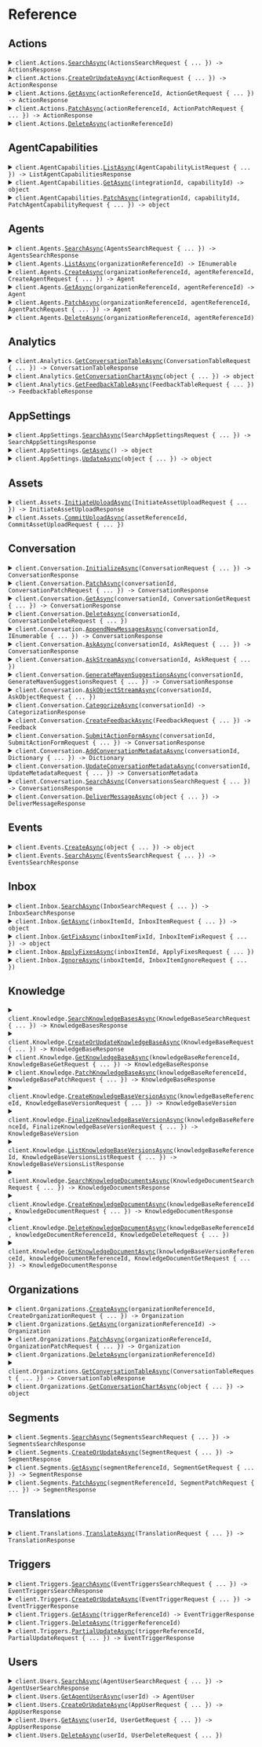 # Reference
## Actions
<details><summary><code>client.Actions.<a href="/src/MavenagiApi/Actions/ActionsClient.cs">SearchAsync</a>(ActionsSearchRequest { ... }) -> ActionsResponse</code></summary>
<dl>
<dd>

#### 🔌 Usage

<dl>
<dd>

<dl>
<dd>

```csharp
await client.Actions.SearchAsync(new ActionsSearchRequest());
```
</dd>
</dl>
</dd>
</dl>

#### ⚙️ Parameters

<dl>
<dd>

<dl>
<dd>

**request:** `ActionsSearchRequest` 
    
</dd>
</dl>
</dd>
</dl>


</dd>
</dl>
</details>

<details><summary><code>client.Actions.<a href="/src/MavenagiApi/Actions/ActionsClient.cs">CreateOrUpdateAsync</a>(ActionRequest { ... }) -> ActionResponse</code></summary>
<dl>
<dd>

#### 📝 Description

<dl>
<dd>

<dl>
<dd>

Update an action or create it if it doesn't exist
</dd>
</dl>
</dd>
</dl>

#### 🔌 Usage

<dl>
<dd>

<dl>
<dd>

```csharp
await client.Actions.CreateOrUpdateAsync(
    new ActionRequest
    {
        ActionId = new EntityIdBase { ReferenceId = "get-balance" },
        Name = "Get the user's balance",
        Description = "This action calls an API to get the user's current balance.",
        UserInteractionRequired = false,
        UserFormParameters = new List<ActionParameter>() { },
        Precondition = new PreconditionGroup
        {
            Operator = PreconditionGroupOperator.And,
            Preconditions = new List<object>()
            {
                new MetadataPrecondition { Key = "userKey" },
                new MetadataPrecondition { Key = "userKey2" },
            },
        },
        Language = "en",
    }
);
```
</dd>
</dl>
</dd>
</dl>

#### ⚙️ Parameters

<dl>
<dd>

<dl>
<dd>

**request:** `ActionRequest` 
    
</dd>
</dl>
</dd>
</dl>


</dd>
</dl>
</details>

<details><summary><code>client.Actions.<a href="/src/MavenagiApi/Actions/ActionsClient.cs">GetAsync</a>(actionReferenceId, ActionGetRequest { ... }) -> ActionResponse</code></summary>
<dl>
<dd>

#### 📝 Description

<dl>
<dd>

<dl>
<dd>

Get an action by its supplied ID
</dd>
</dl>
</dd>
</dl>

#### 🔌 Usage

<dl>
<dd>

<dl>
<dd>

```csharp
await client.Actions.GetAsync("get-balance", new ActionGetRequest());
```
</dd>
</dl>
</dd>
</dl>

#### ⚙️ Parameters

<dl>
<dd>

<dl>
<dd>

**actionReferenceId:** `string` — The reference ID of the action to get. All other entity ID fields are inferred from the request.
    
</dd>
</dl>

<dl>
<dd>

**request:** `ActionGetRequest` 
    
</dd>
</dl>
</dd>
</dl>


</dd>
</dl>
</details>

<details><summary><code>client.Actions.<a href="/src/MavenagiApi/Actions/ActionsClient.cs">PatchAsync</a>(actionReferenceId, ActionPatchRequest { ... }) -> ActionResponse</code></summary>
<dl>
<dd>

#### 📝 Description

<dl>
<dd>

<dl>
<dd>

Update mutable action fields

The `appId` field can be provided to update an action owned by a different app. 
All other fields will overwrite the existing value on the action only if provided.
</dd>
</dl>
</dd>
</dl>

#### 🔌 Usage

<dl>
<dd>

<dl>
<dd>

```csharp
await client.Actions.PatchAsync("actionReferenceId", new ActionPatchRequest());
```
</dd>
</dl>
</dd>
</dl>

#### ⚙️ Parameters

<dl>
<dd>

<dl>
<dd>

**actionReferenceId:** `string` — The reference ID of the action to patch.
    
</dd>
</dl>

<dl>
<dd>

**request:** `ActionPatchRequest` 
    
</dd>
</dl>
</dd>
</dl>


</dd>
</dl>
</details>

<details><summary><code>client.Actions.<a href="/src/MavenagiApi/Actions/ActionsClient.cs">DeleteAsync</a>(actionReferenceId)</code></summary>
<dl>
<dd>

#### 📝 Description

<dl>
<dd>

<dl>
<dd>

Delete an action
</dd>
</dl>
</dd>
</dl>

#### 🔌 Usage

<dl>
<dd>

<dl>
<dd>

```csharp
await client.Actions.DeleteAsync("get-balance");
```
</dd>
</dl>
</dd>
</dl>

#### ⚙️ Parameters

<dl>
<dd>

<dl>
<dd>

**actionReferenceId:** `string` — The reference ID of the action to unregister. All other entity ID fields are inferred from the request.
    
</dd>
</dl>
</dd>
</dl>


</dd>
</dl>
</details>

## AgentCapabilities
<details><summary><code>client.AgentCapabilities.<a href="/src/MavenagiApi/AgentCapabilities/AgentCapabilitiesClient.cs">ListAsync</a>(AgentCapabilityListRequest { ... }) -> ListAgentCapabilitiesResponse</code></summary>
<dl>
<dd>

#### 📝 Description

<dl>
<dd>

<dl>
<dd>

List all capabilities for an agent.
</dd>
</dl>
</dd>
</dl>

#### 🔌 Usage

<dl>
<dd>

<dl>
<dd>

```csharp
await client.AgentCapabilities.ListAsync(new AgentCapabilityListRequest());
```
</dd>
</dl>
</dd>
</dl>

#### ⚙️ Parameters

<dl>
<dd>

<dl>
<dd>

**request:** `AgentCapabilityListRequest` 
    
</dd>
</dl>
</dd>
</dl>


</dd>
</dl>
</details>

<details><summary><code>client.AgentCapabilities.<a href="/src/MavenagiApi/AgentCapabilities/AgentCapabilitiesClient.cs">GetAsync</a>(integrationId, capabilityId) -> object</code></summary>
<dl>
<dd>

#### 🔌 Usage

<dl>
<dd>

<dl>
<dd>

```csharp
await client.AgentCapabilities.GetAsync("integrationId", "capabilityId");
```
</dd>
</dl>
</dd>
</dl>

#### ⚙️ Parameters

<dl>
<dd>

<dl>
<dd>

**integrationId:** `string` 
    
</dd>
</dl>

<dl>
<dd>

**capabilityId:** `string` 
    
</dd>
</dl>
</dd>
</dl>


</dd>
</dl>
</details>

<details><summary><code>client.AgentCapabilities.<a href="/src/MavenagiApi/AgentCapabilities/AgentCapabilitiesClient.cs">PatchAsync</a>(integrationId, capabilityId, PatchAgentCapabilityRequest { ... }) -> object</code></summary>
<dl>
<dd>

#### 🔌 Usage

<dl>
<dd>

<dl>
<dd>

```csharp
await client.AgentCapabilities.PatchAsync(
    "integrationId",
    "capabilityId",
    new PatchAgentCapabilityRequest()
);
```
</dd>
</dl>
</dd>
</dl>

#### ⚙️ Parameters

<dl>
<dd>

<dl>
<dd>

**integrationId:** `string` 
    
</dd>
</dl>

<dl>
<dd>

**capabilityId:** `string` 
    
</dd>
</dl>

<dl>
<dd>

**request:** `PatchAgentCapabilityRequest` 
    
</dd>
</dl>
</dd>
</dl>


</dd>
</dl>
</details>

## Agents
<details><summary><code>client.Agents.<a href="/src/MavenagiApi/Agents/AgentsClient.cs">SearchAsync</a>(AgentsSearchRequest { ... }) -> AgentsSearchResponse</code></summary>
<dl>
<dd>

#### 📝 Description

<dl>
<dd>

<dl>
<dd>

Search for agents across all organizations.

<Tip>
This endpoint requires additional permissions. Contact support to request access.
</Tip>
</dd>
</dl>
</dd>
</dl>

#### 🔌 Usage

<dl>
<dd>

<dl>
<dd>

```csharp
await client.Agents.SearchAsync(new AgentsSearchRequest());
```
</dd>
</dl>
</dd>
</dl>

#### ⚙️ Parameters

<dl>
<dd>

<dl>
<dd>

**request:** `AgentsSearchRequest` 
    
</dd>
</dl>
</dd>
</dl>


</dd>
</dl>
</details>

<details><summary><code>client.Agents.<a href="/src/MavenagiApi/Agents/AgentsClient.cs">ListAsync</a>(organizationReferenceId) -> IEnumerable<Agent></code></summary>
<dl>
<dd>

#### 📝 Description

<dl>
<dd>

<dl>
<dd>

Lists all agents for an organization
</dd>
</dl>
</dd>
</dl>

#### 🔌 Usage

<dl>
<dd>

<dl>
<dd>

```csharp
await client.Agents.ListAsync("organizationReferenceId");
```
</dd>
</dl>
</dd>
</dl>

#### ⚙️ Parameters

<dl>
<dd>

<dl>
<dd>

**organizationReferenceId:** `string` — The ID of the organization.
    
</dd>
</dl>
</dd>
</dl>


</dd>
</dl>
</details>

<details><summary><code>client.Agents.<a href="/src/MavenagiApi/Agents/AgentsClient.cs">CreateAsync</a>(organizationReferenceId, agentReferenceId, CreateAgentRequest { ... }) -> Agent</code></summary>
<dl>
<dd>

#### 📝 Description

<dl>
<dd>

<dl>
<dd>

Create a new agent

<Tip>
This endpoint requires additional permissions. Contact support to request access.
</Tip>
</dd>
</dl>
</dd>
</dl>

#### 🔌 Usage

<dl>
<dd>

<dl>
<dd>

```csharp
await client.Agents.CreateAsync(
    "organizationReferenceId",
    "agentReferenceId",
    new CreateAgentRequest { Name = "name", Environment = AgentEnvironment.Demo }
);
```
</dd>
</dl>
</dd>
</dl>

#### ⚙️ Parameters

<dl>
<dd>

<dl>
<dd>

**organizationReferenceId:** `string` — The ID of the organization.
    
</dd>
</dl>

<dl>
<dd>

**agentReferenceId:** `string` — The ID of the agent.
    
</dd>
</dl>

<dl>
<dd>

**request:** `CreateAgentRequest` 
    
</dd>
</dl>
</dd>
</dl>


</dd>
</dl>
</details>

<details><summary><code>client.Agents.<a href="/src/MavenagiApi/Agents/AgentsClient.cs">GetAsync</a>(organizationReferenceId, agentReferenceId) -> Agent</code></summary>
<dl>
<dd>

#### 📝 Description

<dl>
<dd>

<dl>
<dd>

Get an agent
</dd>
</dl>
</dd>
</dl>

#### 🔌 Usage

<dl>
<dd>

<dl>
<dd>

```csharp
await client.Agents.GetAsync("organizationReferenceId", "agentReferenceId");
```
</dd>
</dl>
</dd>
</dl>

#### ⚙️ Parameters

<dl>
<dd>

<dl>
<dd>

**organizationReferenceId:** `string` — The ID of the organization.
    
</dd>
</dl>

<dl>
<dd>

**agentReferenceId:** `string` — The ID of the agent.
    
</dd>
</dl>
</dd>
</dl>


</dd>
</dl>
</details>

<details><summary><code>client.Agents.<a href="/src/MavenagiApi/Agents/AgentsClient.cs">PatchAsync</a>(organizationReferenceId, agentReferenceId, AgentPatchRequest { ... }) -> Agent</code></summary>
<dl>
<dd>

#### 📝 Description

<dl>
<dd>

<dl>
<dd>

Update mutable agent fields 
All fields will overwrite the existing value on the agent only if provided.

<Tip>
This endpoint requires additional permissions. Contact support to request access.
</Tip>
</dd>
</dl>
</dd>
</dl>

#### 🔌 Usage

<dl>
<dd>

<dl>
<dd>

```csharp
await client.Agents.PatchAsync(
    "organizationReferenceId",
    "agentReferenceId",
    new AgentPatchRequest()
);
```
</dd>
</dl>
</dd>
</dl>

#### ⚙️ Parameters

<dl>
<dd>

<dl>
<dd>

**organizationReferenceId:** `string` — The ID of the organization.
    
</dd>
</dl>

<dl>
<dd>

**agentReferenceId:** `string` — The ID of the agent.
    
</dd>
</dl>

<dl>
<dd>

**request:** `AgentPatchRequest` 
    
</dd>
</dl>
</dd>
</dl>


</dd>
</dl>
</details>

<details><summary><code>client.Agents.<a href="/src/MavenagiApi/Agents/AgentsClient.cs">DeleteAsync</a>(organizationReferenceId, agentReferenceId)</code></summary>
<dl>
<dd>

#### 📝 Description

<dl>
<dd>

<dl>
<dd>

Delete an agent.

<Tip>
This endpoint requires additional permissions. Contact support to request access.
</Tip>
</dd>
</dl>
</dd>
</dl>

#### 🔌 Usage

<dl>
<dd>

<dl>
<dd>

```csharp
await client.Agents.DeleteAsync("organizationReferenceId", "agentReferenceId");
```
</dd>
</dl>
</dd>
</dl>

#### ⚙️ Parameters

<dl>
<dd>

<dl>
<dd>

**organizationReferenceId:** `string` — The ID of the organization.
    
</dd>
</dl>

<dl>
<dd>

**agentReferenceId:** `string` — The ID of the agent.
    
</dd>
</dl>
</dd>
</dl>


</dd>
</dl>
</details>

## Analytics
<details><summary><code>client.Analytics.<a href="/src/MavenagiApi/Analytics/AnalyticsClient.cs">GetConversationTableAsync</a>(ConversationTableRequest { ... }) -> ConversationTableResponse</code></summary>
<dl>
<dd>

#### 📝 Description

<dl>
<dd>

<dl>
<dd>

Retrieves structured conversation data formatted as a table, allowing users to group, filter, and define specific metrics to display as columns.
</dd>
</dl>
</dd>
</dl>

#### 🔌 Usage

<dl>
<dd>

<dl>
<dd>

```csharp
await client.Analytics.GetConversationTableAsync(
    new ConversationTableRequest
    {
        ConversationFilter = new ConversationFilter
        {
            Languages = new List<string>() { "en", "es" },
        },
        TimeGrouping = TimeInterval.Day,
        FieldGroupings = new List<ConversationGroupBy>()
        {
            new ConversationGroupBy { Field = ConversationField.Category },
        },
        ColumnDefinitions = new List<ConversationColumnDefinition>()
        {
            new ConversationColumnDefinition { Header = "count", Metric = new ConversationCount() },
            new ConversationColumnDefinition
            {
                Header = "avg_first_response_time",
                Metric = new ConversationAverage
                {
                    TargetField = NumericConversationField.FirstResponseTime,
                },
            },
            new ConversationColumnDefinition
            {
                Header = "percentile_handle_time",
                Metric = new ConversationPercentile
                {
                    TargetField = NumericConversationField.HandleTime,
                    Percentile = 25,
                },
            },
        },
    }
);
```
</dd>
</dl>
</dd>
</dl>

#### ⚙️ Parameters

<dl>
<dd>

<dl>
<dd>

**request:** `ConversationTableRequest` 
    
</dd>
</dl>
</dd>
</dl>


</dd>
</dl>
</details>

<details><summary><code>client.Analytics.<a href="/src/MavenagiApi/Analytics/AnalyticsClient.cs">GetConversationChartAsync</a>(object { ... }) -> object</code></summary>
<dl>
<dd>

#### 📝 Description

<dl>
<dd>

<dl>
<dd>

Fetches conversation data visualized in a chart format. Supported chart types include pie chart, date histogram, and stacked bar charts.
</dd>
</dl>
</dd>
</dl>

#### 🔌 Usage

<dl>
<dd>

<dl>
<dd>

```csharp
await client.Analytics.GetConversationChartAsync(
    new ConversationPieChartRequest
    {
        ConversationFilter = new ConversationFilter
        {
            Languages = new List<string>() { "en", "es" },
        },
        GroupBy = new ConversationGroupBy { Field = ConversationField.Category },
        Metric = new ConversationCount(),
    }
);
```
</dd>
</dl>
</dd>
</dl>

#### ⚙️ Parameters

<dl>
<dd>

<dl>
<dd>

**request:** `object` 
    
</dd>
</dl>
</dd>
</dl>


</dd>
</dl>
</details>

<details><summary><code>client.Analytics.<a href="/src/MavenagiApi/Analytics/AnalyticsClient.cs">GetFeedbackTableAsync</a>(FeedbackTableRequest { ... }) -> FeedbackTableResponse</code></summary>
<dl>
<dd>

#### 📝 Description

<dl>
<dd>

<dl>
<dd>

Retrieves structured feedback data formatted as a table, allowing users to group, filter,  and define specific metrics to display as columns.
</dd>
</dl>
</dd>
</dl>

#### 🔌 Usage

<dl>
<dd>

<dl>
<dd>

```csharp
await client.Analytics.GetFeedbackTableAsync(
    new FeedbackTableRequest
    {
        FeedbackFilter = new FeedbackFilter
        {
            Types = new List<FeedbackType>() { FeedbackType.ThumbsUp, FeedbackType.Insert },
        },
        FieldGroupings = new List<FeedbackGroupBy>()
        {
            new FeedbackGroupBy { Field = FeedbackField.CreatedBy },
        },
        ColumnDefinitions = new List<FeedbackColumnDefinition>()
        {
            new FeedbackColumnDefinition
            {
                Header = "feedback_count",
                Metric = new FeedbackCount(),
            },
        },
    }
);
```
</dd>
</dl>
</dd>
</dl>

#### ⚙️ Parameters

<dl>
<dd>

<dl>
<dd>

**request:** `FeedbackTableRequest` 
    
</dd>
</dl>
</dd>
</dl>


</dd>
</dl>
</details>

## AppSettings
<details><summary><code>client.AppSettings.<a href="/src/MavenagiApi/AppSettings/AppSettingsClient.cs">SearchAsync</a>(SearchAppSettingsRequest { ... }) -> SearchAppSettingsResponse</code></summary>
<dl>
<dd>

#### 📝 Description

<dl>
<dd>

<dl>
<dd>

Search for app settings which have the `$index` key set to the provided value.

You can set the `$index` key using the Update app settings API.

<Warning>This API currently requires an organization ID and agent ID for any agent which is installed on the app. This requirement will be removed in a future update.</Warning>
</dd>
</dl>
</dd>
</dl>

#### 🔌 Usage

<dl>
<dd>

<dl>
<dd>

```csharp
await client.AppSettings.SearchAsync(new SearchAppSettingsRequest { Index = "index" });
```
</dd>
</dl>
</dd>
</dl>

#### ⚙️ Parameters

<dl>
<dd>

<dl>
<dd>

**request:** `SearchAppSettingsRequest` 
    
</dd>
</dl>
</dd>
</dl>


</dd>
</dl>
</details>

<details><summary><code>client.AppSettings.<a href="/src/MavenagiApi/AppSettings/AppSettingsClient.cs">GetAsync</a>() -> object</code></summary>
<dl>
<dd>

#### 📝 Description

<dl>
<dd>

<dl>
<dd>

Get app settings set during installation
</dd>
</dl>
</dd>
</dl>

#### 🔌 Usage

<dl>
<dd>

<dl>
<dd>

```csharp
await client.AppSettings.GetAsync();
```
</dd>
</dl>
</dd>
</dl>


</dd>
</dl>
</details>

<details><summary><code>client.AppSettings.<a href="/src/MavenagiApi/AppSettings/AppSettingsClient.cs">UpdateAsync</a>(object { ... }) -> object</code></summary>
<dl>
<dd>

#### 📝 Description

<dl>
<dd>

<dl>
<dd>

Update app settings. Performs a merge of the provided settings with the existing app settings.

- If a new key is provided, it will be added to the app settings.
- If an existing key is provided, it will be updated.
- No keys will be removed.

Note that if an array value is provided it will fully replace an existing value as arrays cannot be merged.
</dd>
</dl>
</dd>
</dl>

#### 🔌 Usage

<dl>
<dd>

<dl>
<dd>

```csharp
await client.AppSettings.UpdateAsync(
    new Dictionary<string, object>()
    {
        {
            "string",
            new Dictionary<object, object?>() { { "key", "value" } }
        },
    }
);
```
</dd>
</dl>
</dd>
</dl>

#### ⚙️ Parameters

<dl>
<dd>

<dl>
<dd>

**request:** `object` 
    
</dd>
</dl>
</dd>
</dl>


</dd>
</dl>
</details>

## Assets
<details><summary><code>client.Assets.<a href="/src/MavenagiApi/Assets/AssetsClient.cs">InitiateUploadAsync</a>(InitiateAssetUploadRequest { ... }) -> InitiateAssetUploadResponse</code></summary>
<dl>
<dd>

#### 📝 Description

<dl>
<dd>

<dl>
<dd>

Initiate an upload. 
Returns a pre-signed URL for direct file upload and an asset ID for subsequent operations.
</dd>
</dl>
</dd>
</dl>

#### 🔌 Usage

<dl>
<dd>

<dl>
<dd>

```csharp
await client.Assets.InitiateUploadAsync(new InitiateAssetUploadRequest { Type = "type" });
```
</dd>
</dl>
</dd>
</dl>

#### ⚙️ Parameters

<dl>
<dd>

<dl>
<dd>

**request:** `InitiateAssetUploadRequest` 
    
</dd>
</dl>
</dd>
</dl>


</dd>
</dl>
</details>

<details><summary><code>client.Assets.<a href="/src/MavenagiApi/Assets/AssetsClient.cs">CommitUploadAsync</a>(assetReferenceId, CommitAssetUploadRequest { ... })</code></summary>
<dl>
<dd>

#### 📝 Description

<dl>
<dd>

<dl>
<dd>

Commit an upload after successful file transfer.
Updates the asset status and makes it available for use.
</dd>
</dl>
</dd>
</dl>

#### 🔌 Usage

<dl>
<dd>

<dl>
<dd>

```csharp
await client.Assets.CommitUploadAsync("assetReferenceId", new CommitAssetUploadRequest());
```
</dd>
</dl>
</dd>
</dl>

#### ⚙️ Parameters

<dl>
<dd>

<dl>
<dd>

**assetReferenceId:** `string` — The reference ID of the asset to commit (provided by the initiate call). All other entity ID fields are inferred from the API request.
    
</dd>
</dl>

<dl>
<dd>

**request:** `CommitAssetUploadRequest` 
    
</dd>
</dl>
</dd>
</dl>


</dd>
</dl>
</details>

## Conversation
<details><summary><code>client.Conversation.<a href="/src/MavenagiApi/Conversation/ConversationClient.cs">InitializeAsync</a>(ConversationRequest { ... }) -> ConversationResponse</code></summary>
<dl>
<dd>

#### 📝 Description

<dl>
<dd>

<dl>
<dd>

Initialize a new conversation. 
Only required if the ask request wishes to supply conversation level data or when syncing to external systems.

Conversations can not be modified using this API. If the conversation already exists then the existing conversation will be returned.

After initialization,
- metadata can be changed using the `updateConversationMetadata` API.
- messages can be added to the conversation with the `appendNewMessages` or `ask` APIs.
</dd>
</dl>
</dd>
</dl>

#### 🔌 Usage

<dl>
<dd>

<dl>
<dd>

```csharp
await client.Conversation.InitializeAsync(
    new ConversationRequest
    {
        ConversationId = new EntityIdBase { ReferenceId = "referenceId" },
        Messages = new List<ConversationMessageRequest>()
        {
            new ConversationMessageRequest
            {
                ConversationMessageId = new EntityIdBase { ReferenceId = "referenceId" },
                UserId = new EntityIdBase { ReferenceId = "referenceId" },
                Text = "text",
                UserMessageType = UserConversationMessageType.User,
            },
            new ConversationMessageRequest
            {
                ConversationMessageId = new EntityIdBase { ReferenceId = "referenceId" },
                UserId = new EntityIdBase { ReferenceId = "referenceId" },
                Text = "text",
                UserMessageType = UserConversationMessageType.User,
            },
        },
    }
);
```
</dd>
</dl>
</dd>
</dl>

#### ⚙️ Parameters

<dl>
<dd>

<dl>
<dd>

**request:** `ConversationRequest` 
    
</dd>
</dl>
</dd>
</dl>


</dd>
</dl>
</details>

<details><summary><code>client.Conversation.<a href="/src/MavenagiApi/Conversation/ConversationClient.cs">PatchAsync</a>(conversationId, ConversationPatchRequest { ... }) -> ConversationResponse</code></summary>
<dl>
<dd>

#### 📝 Description

<dl>
<dd>

<dl>
<dd>

Update mutable conversation fields. 

The `appId` field can be provided to update a conversation owned by a different app. 
All other fields will overwrite the existing value on the conversation only if provided.
</dd>
</dl>
</dd>
</dl>

#### 🔌 Usage

<dl>
<dd>

<dl>
<dd>

```csharp
await client.Conversation.PatchAsync(
    "conversation-0",
    new ConversationPatchRequest { LlmEnabled = true }
);
```
</dd>
</dl>
</dd>
</dl>

#### ⚙️ Parameters

<dl>
<dd>

<dl>
<dd>

**conversationId:** `string` — The ID of the conversation to patch
    
</dd>
</dl>

<dl>
<dd>

**request:** `ConversationPatchRequest` 
    
</dd>
</dl>
</dd>
</dl>


</dd>
</dl>
</details>

<details><summary><code>client.Conversation.<a href="/src/MavenagiApi/Conversation/ConversationClient.cs">GetAsync</a>(conversationId, ConversationGetRequest { ... }) -> ConversationResponse</code></summary>
<dl>
<dd>

#### 📝 Description

<dl>
<dd>

<dl>
<dd>

Get a conversation
</dd>
</dl>
</dd>
</dl>

#### 🔌 Usage

<dl>
<dd>

<dl>
<dd>

```csharp
await client.Conversation.GetAsync("conversationId", new ConversationGetRequest());
```
</dd>
</dl>
</dd>
</dl>

#### ⚙️ Parameters

<dl>
<dd>

<dl>
<dd>

**conversationId:** `string` — The ID of the conversation to get
    
</dd>
</dl>

<dl>
<dd>

**request:** `ConversationGetRequest` 
    
</dd>
</dl>
</dd>
</dl>


</dd>
</dl>
</details>

<details><summary><code>client.Conversation.<a href="/src/MavenagiApi/Conversation/ConversationClient.cs">DeleteAsync</a>(conversationId, ConversationDeleteRequest { ... })</code></summary>
<dl>
<dd>

#### 📝 Description

<dl>
<dd>

<dl>
<dd>

Wipes a conversation of all user data. 
The conversation ID will still exist and non-user specific data will still be retained. 
Attempts to modify or add messages to the conversation will throw an error. 

<Warning>This is a destructive operation and cannot be undone. <br/><br/>
The exact fields cleared include: the conversation subject, userRequest, agentResponse. 
As well as the text response, followup questions, and backend LLM prompt of all messages.</Warning>
</dd>
</dl>
</dd>
</dl>

#### 🔌 Usage

<dl>
<dd>

<dl>
<dd>

```csharp
await client.Conversation.DeleteAsync(
    "conversation-0",
    new ConversationDeleteRequest { Reason = "GDPR deletion request 1234." }
);
```
</dd>
</dl>
</dd>
</dl>

#### ⚙️ Parameters

<dl>
<dd>

<dl>
<dd>

**conversationId:** `string` — The ID of the conversation to delete
    
</dd>
</dl>

<dl>
<dd>

**request:** `ConversationDeleteRequest` 
    
</dd>
</dl>
</dd>
</dl>


</dd>
</dl>
</details>

<details><summary><code>client.Conversation.<a href="/src/MavenagiApi/Conversation/ConversationClient.cs">AppendNewMessagesAsync</a>(conversationId, IEnumerable<ConversationMessageRequest> { ... }) -> ConversationResponse</code></summary>
<dl>
<dd>

#### 📝 Description

<dl>
<dd>

<dl>
<dd>

Append messages to an existing conversation. The conversation must be initialized first. If a message with the same ID already exists, it will be ignored. Messages do not allow modification.
</dd>
</dl>
</dd>
</dl>

#### 🔌 Usage

<dl>
<dd>

<dl>
<dd>

```csharp
await client.Conversation.AppendNewMessagesAsync(
    "conversationId",
    new List<ConversationMessageRequest>()
    {
        new ConversationMessageRequest
        {
            ConversationMessageId = new EntityIdBase { ReferenceId = "referenceId" },
            UserId = new EntityIdBase { ReferenceId = "referenceId" },
            Text = "text",
            UserMessageType = UserConversationMessageType.User,
        },
        new ConversationMessageRequest
        {
            ConversationMessageId = new EntityIdBase { ReferenceId = "referenceId" },
            UserId = new EntityIdBase { ReferenceId = "referenceId" },
            Text = "text",
            UserMessageType = UserConversationMessageType.User,
        },
    }
);
```
</dd>
</dl>
</dd>
</dl>

#### ⚙️ Parameters

<dl>
<dd>

<dl>
<dd>

**conversationId:** `string` — The ID of the conversation to append messages to
    
</dd>
</dl>

<dl>
<dd>

**request:** `IEnumerable<ConversationMessageRequest>` 
    
</dd>
</dl>
</dd>
</dl>


</dd>
</dl>
</details>

<details><summary><code>client.Conversation.<a href="/src/MavenagiApi/Conversation/ConversationClient.cs">AskAsync</a>(conversationId, AskRequest { ... }) -> ConversationResponse</code></summary>
<dl>
<dd>

#### 📝 Description

<dl>
<dd>

<dl>
<dd>

Get an answer from Maven for a given user question. If the user question or its answer already exists, 
they will be reused and will not be updated. Messages do not allow modification once generated. 

Concurrency Behavior:
- If another API call is made for the same user question while a response is mid-stream, partial answers may be returned.
- The second caller will receive a truncated or partial response depending on where the first stream is in its processing. The first caller's stream will remain unaffected and continue delivering the full response.

Known Limitation:
- The API does not currently expose metadata indicating whether a response or message is incomplete. This will be addressed in a future update.
</dd>
</dl>
</dd>
</dl>

#### 🔌 Usage

<dl>
<dd>

<dl>
<dd>

```csharp
await client.Conversation.AskAsync(
    "conversation-0",
    new AskRequest
    {
        ConversationMessageId = new EntityIdBase { ReferenceId = "message-0" },
        UserId = new EntityIdBase { ReferenceId = "user-0" },
        Text = "How do I reset my password?",
        Attachments = new List<AttachmentRequest>()
        {
            new AttachmentRequest { Type = "image/png", Content = "iVBORw0KGgo..." },
        },
        TransientData = new Dictionary<string, string>()
        {
            { "userToken", "abcdef123" },
            { "queryApiKey", "foobar456" },
        },
        Timezone = "America/New_York",
    }
);
```
</dd>
</dl>
</dd>
</dl>

#### ⚙️ Parameters

<dl>
<dd>

<dl>
<dd>

**conversationId:** `string` — The ID of a new or existing conversation to use as context for the question
    
</dd>
</dl>

<dl>
<dd>

**request:** `AskRequest` 
    
</dd>
</dl>
</dd>
</dl>


</dd>
</dl>
</details>

<details><summary><code>client.Conversation.<a href="/src/MavenagiApi/Conversation/ConversationClient.cs">AskStreamAsync</a>(conversationId, AskRequest { ... })</code></summary>
<dl>
<dd>

#### 📝 Description

<dl>
<dd>

<dl>
<dd>

Get an answer from Maven for a given user question with a streaming response. The response will be sent as a stream of events. 
The text portions of stream responses should be concatenated to form the full response text. 
Action and metadata events should overwrite past data and do not need concatenation.

If the user question or its answer already exists, they will be reused and will not be updated. 
Messages do not allow modification once generated.
        
Concurrency Behavior:
- If another API call is made for the same user question while a response is mid-stream, partial answers may be returned.
- The second caller will receive a truncated or partial response depending on where the first stream is in its processing. The first caller's stream will remain unaffected and continue delivering the full response.

Known Limitation:
- The API does not currently expose metadata indicating whether a response or message is incomplete. This will be addressed in a future update.
</dd>
</dl>
</dd>
</dl>

#### 🔌 Usage

<dl>
<dd>

<dl>
<dd>

```csharp
await client.Conversation.AskStreamAsync(
    "conversation-0",
    new AskRequest
    {
        ConversationMessageId = new EntityIdBase { ReferenceId = "message-0" },
        UserId = new EntityIdBase { ReferenceId = "user-0" },
        Text = "How do I reset my password?",
        Attachments = new List<AttachmentRequest>()
        {
            new AttachmentRequest { Type = "image/png", Content = "iVBORw0KGgo..." },
        },
        TransientData = new Dictionary<string, string>()
        {
            { "userToken", "abcdef123" },
            { "queryApiKey", "foobar456" },
        },
        Timezone = "America/New_York",
    }
);
```
</dd>
</dl>
</dd>
</dl>

#### ⚙️ Parameters

<dl>
<dd>

<dl>
<dd>

**conversationId:** `string` — The ID of a new or existing conversation to use as context for the question
    
</dd>
</dl>

<dl>
<dd>

**request:** `AskRequest` 
    
</dd>
</dl>
</dd>
</dl>


</dd>
</dl>
</details>

<details><summary><code>client.Conversation.<a href="/src/MavenagiApi/Conversation/ConversationClient.cs">GenerateMavenSuggestionsAsync</a>(conversationId, GenerateMavenSuggestionsRequest { ... }) -> ConversationResponse</code></summary>
<dl>
<dd>

#### 📝 Description

<dl>
<dd>

<dl>
<dd>

This method is deprecated and will be removed in a future release. Use either `ask` or `askStream` instead.
</dd>
</dl>
</dd>
</dl>

#### 🔌 Usage

<dl>
<dd>

<dl>
<dd>

```csharp
await client.Conversation.GenerateMavenSuggestionsAsync(
    "conversationId",
    new GenerateMavenSuggestionsRequest
    {
        ConversationMessageIds = new List<EntityIdBase>()
        {
            new EntityIdBase { ReferenceId = "referenceId" },
            new EntityIdBase { ReferenceId = "referenceId" },
        },
    }
);
```
</dd>
</dl>
</dd>
</dl>

#### ⚙️ Parameters

<dl>
<dd>

<dl>
<dd>

**conversationId:** `string` — The ID of a conversation the messages belong to
    
</dd>
</dl>

<dl>
<dd>

**request:** `GenerateMavenSuggestionsRequest` 
    
</dd>
</dl>
</dd>
</dl>


</dd>
</dl>
</details>

<details><summary><code>client.Conversation.<a href="/src/MavenagiApi/Conversation/ConversationClient.cs">AskObjectStreamAsync</a>(conversationId, AskObjectRequest { ... })</code></summary>
<dl>
<dd>

#### 📝 Description

<dl>
<dd>

<dl>
<dd>

Generate a structured object response based on a provided schema and user prompt with a streaming response. 
The response will be sent as a stream of events containing text, start, and end events.
The text portions of stream responses should be concatenated to form the full response text.

If the user question and object response already exist, they will be reused and not updated.

Concurrency Behavior:
- If another API call is made for the same user question while a response is mid-stream, partial answers may be returned.
- The second caller will receive a truncated or partial response depending on where the first stream is in its processing. The first caller's stream will remain unaffected and continue delivering the full response.

Known Limitations:
- Schema enforcement is best-effort and may not guarantee exact conformity.
- The API does not currently expose metadata indicating whether a response or message is incomplete. This will be addressed in a future update.
</dd>
</dl>
</dd>
</dl>

#### 🔌 Usage

<dl>
<dd>

<dl>
<dd>

```csharp
await client.Conversation.AskObjectStreamAsync(
    "conversationId",
    new AskObjectRequest
    {
        Schema = "schema",
        ConversationMessageId = new EntityIdBase { ReferenceId = "referenceId" },
        UserId = new EntityIdBase { ReferenceId = "referenceId" },
        Text = "text",
    }
);
```
</dd>
</dl>
</dd>
</dl>

#### ⚙️ Parameters

<dl>
<dd>

<dl>
<dd>

**conversationId:** `string` — The ID of a new or existing conversation to use as context for the object generation request
    
</dd>
</dl>

<dl>
<dd>

**request:** `AskObjectRequest` 
    
</dd>
</dl>
</dd>
</dl>


</dd>
</dl>
</details>

<details><summary><code>client.Conversation.<a href="/src/MavenagiApi/Conversation/ConversationClient.cs">CategorizeAsync</a>(conversationId) -> CategorizationResponse</code></summary>
<dl>
<dd>

#### 📝 Description

<dl>
<dd>

<dl>
<dd>

Uses an LLM flow to categorize the conversation. Experimental.
</dd>
</dl>
</dd>
</dl>

#### 🔌 Usage

<dl>
<dd>

<dl>
<dd>

```csharp
await client.Conversation.CategorizeAsync("conversationId");
```
</dd>
</dl>
</dd>
</dl>

#### ⚙️ Parameters

<dl>
<dd>

<dl>
<dd>

**conversationId:** `string` — The ID of the conversation to categorize
    
</dd>
</dl>
</dd>
</dl>


</dd>
</dl>
</details>

<details><summary><code>client.Conversation.<a href="/src/MavenagiApi/Conversation/ConversationClient.cs">CreateFeedbackAsync</a>(FeedbackRequest { ... }) -> Feedback</code></summary>
<dl>
<dd>

#### 📝 Description

<dl>
<dd>

<dl>
<dd>

Update feedback or create it if it doesn't exist
</dd>
</dl>
</dd>
</dl>

#### 🔌 Usage

<dl>
<dd>

<dl>
<dd>

```csharp
await client.Conversation.CreateFeedbackAsync(
    new FeedbackRequest
    {
        FeedbackId = new EntityIdBase { ReferenceId = "feedback-0" },
        UserId = new EntityIdBase { ReferenceId = "user-0" },
        ConversationId = new EntityIdBase { ReferenceId = "conversation-0" },
        ConversationMessageId = new EntityIdBase { ReferenceId = "message-1" },
        Type = FeedbackType.ThumbsUp,
        Text = "Great answer!",
    }
);
```
</dd>
</dl>
</dd>
</dl>

#### ⚙️ Parameters

<dl>
<dd>

<dl>
<dd>

**request:** `FeedbackRequest` 
    
</dd>
</dl>
</dd>
</dl>


</dd>
</dl>
</details>

<details><summary><code>client.Conversation.<a href="/src/MavenagiApi/Conversation/ConversationClient.cs">SubmitActionFormAsync</a>(conversationId, SubmitActionFormRequest { ... }) -> ConversationResponse</code></summary>
<dl>
<dd>

#### 📝 Description

<dl>
<dd>

<dl>
<dd>

Submit a filled out action form
</dd>
</dl>
</dd>
</dl>

#### 🔌 Usage

<dl>
<dd>

<dl>
<dd>

```csharp
await client.Conversation.SubmitActionFormAsync(
    "conversationId",
    new SubmitActionFormRequest
    {
        ActionFormId = "actionFormId",
        Parameters = new Dictionary<string, OneOf<object, ActionFormAttachment>>()
        {
            {
                "parameters",
                new Dictionary<object, object?>() { { "key", "value" } }
            },
        },
    }
);
```
</dd>
</dl>
</dd>
</dl>

#### ⚙️ Parameters

<dl>
<dd>

<dl>
<dd>

**conversationId:** `string` — The ID of a conversation the form being submitted belongs to
    
</dd>
</dl>

<dl>
<dd>

**request:** `SubmitActionFormRequest` 
    
</dd>
</dl>
</dd>
</dl>


</dd>
</dl>
</details>

<details><summary><code>client.Conversation.<a href="/src/MavenagiApi/Conversation/ConversationClient.cs">AddConversationMetadataAsync</a>(conversationId, Dictionary<string, string> { ... }) -> Dictionary<string, string></code></summary>
<dl>
<dd>

#### 📝 Description

<dl>
<dd>

<dl>
<dd>

Replaced by `updateConversationMetadata`. 

Adds metadata to an existing conversation. If a metadata field already exists, it will be overwritten.
</dd>
</dl>
</dd>
</dl>

#### 🔌 Usage

<dl>
<dd>

<dl>
<dd>

```csharp
await client.Conversation.AddConversationMetadataAsync(
    "conversationId",
    new Dictionary<string, string>() { { "string", "string" } }
);
```
</dd>
</dl>
</dd>
</dl>

#### ⚙️ Parameters

<dl>
<dd>

<dl>
<dd>

**conversationId:** `string` — The ID of a conversation the metadata being added belongs to
    
</dd>
</dl>

<dl>
<dd>

**request:** `Dictionary<string, string>` 
    
</dd>
</dl>
</dd>
</dl>


</dd>
</dl>
</details>

<details><summary><code>client.Conversation.<a href="/src/MavenagiApi/Conversation/ConversationClient.cs">UpdateConversationMetadataAsync</a>(conversationId, UpdateMetadataRequest { ... }) -> ConversationMetadata</code></summary>
<dl>
<dd>

#### 📝 Description

<dl>
<dd>

<dl>
<dd>

Update metadata supplied by the calling application for an existing conversation. 
Does not modify metadata saved by other apps.

If a metadata field already exists for the calling app, it will be overwritten. 
If it does not exist, it will be added. Will not remove metadata fields.

Returns all metadata saved by any app on the conversation.
</dd>
</dl>
</dd>
</dl>

#### 🔌 Usage

<dl>
<dd>

<dl>
<dd>

```csharp
await client.Conversation.UpdateConversationMetadataAsync(
    "conversation-0",
    new UpdateMetadataRequest
    {
        AppId = "conversation-owning-app",
        Values = new Dictionary<string, string>() { { "key", "newValue" } },
    }
);
```
</dd>
</dl>
</dd>
</dl>

#### ⚙️ Parameters

<dl>
<dd>

<dl>
<dd>

**conversationId:** `string` — The ID of the conversation to modify metadata for
    
</dd>
</dl>

<dl>
<dd>

**request:** `UpdateMetadataRequest` 
    
</dd>
</dl>
</dd>
</dl>


</dd>
</dl>
</details>

<details><summary><code>client.Conversation.<a href="/src/MavenagiApi/Conversation/ConversationClient.cs">SearchAsync</a>(ConversationsSearchRequest { ... }) -> ConversationsResponse</code></summary>
<dl>
<dd>

#### 📝 Description

<dl>
<dd>

<dl>
<dd>

Search conversations
</dd>
</dl>
</dd>
</dl>

#### 🔌 Usage

<dl>
<dd>

<dl>
<dd>

```csharp
await client.Conversation.SearchAsync(new ConversationsSearchRequest());
```
</dd>
</dl>
</dd>
</dl>

#### ⚙️ Parameters

<dl>
<dd>

<dl>
<dd>

**request:** `ConversationsSearchRequest` 
    
</dd>
</dl>
</dd>
</dl>


</dd>
</dl>
</details>

<details><summary><code>client.Conversation.<a href="/src/MavenagiApi/Conversation/ConversationClient.cs">DeliverMessageAsync</a>(object { ... }) -> DeliverMessageResponse</code></summary>
<dl>
<dd>

#### 📝 Description

<dl>
<dd>

<dl>
<dd>

Deliver a message to a user or conversation.

<Warning>
Currently, messages can only be successfully delivered to conversations with the `ASYNC` capability that are `open`. 
User message delivery is not yet supported.
</Warning>
</dd>
</dl>
</dd>
</dl>

#### 🔌 Usage

<dl>
<dd>

<dl>
<dd>

```csharp
await client.Conversation.DeliverMessageAsync(
    new DeliverUserMessageRequest
    {
        UserId = new EntityIdWithoutAgent
        {
            Type = EntityType.Agent,
            AppId = "appId",
            ReferenceId = "referenceId",
        },
        Message = new ConversationMessageRequest
        {
            ConversationMessageId = new EntityIdBase { ReferenceId = "referenceId" },
            UserId = new EntityIdBase { ReferenceId = "referenceId" },
            Text = "text",
            UserMessageType = UserConversationMessageType.User,
        },
    }
);
```
</dd>
</dl>
</dd>
</dl>

#### ⚙️ Parameters

<dl>
<dd>

<dl>
<dd>

**request:** `object` 
    
</dd>
</dl>
</dd>
</dl>


</dd>
</dl>
</details>

## Events
<details><summary><code>client.Events.<a href="/src/MavenagiApi/Events/EventsClient.cs">CreateAsync</a>(object { ... }) -> object</code></summary>
<dl>
<dd>

#### 📝 Description

<dl>
<dd>

<dl>
<dd>

Create a new event
</dd>
</dl>
</dd>
</dl>

#### 🔌 Usage

<dl>
<dd>

<dl>
<dd>

```csharp
await client.Events.CreateAsync(
    new NovelUserEvent
    {
        Id = new EntityIdBase { ReferenceId = "referenceId" },
        EventName = UserEventName.ButtonClicked,
        UserInfo = new EventUserInfoBase { Id = new EntityIdBase { ReferenceId = "referenceId" } },
    }
);
```
</dd>
</dl>
</dd>
</dl>

#### ⚙️ Parameters

<dl>
<dd>

<dl>
<dd>

**request:** `object` 
    
</dd>
</dl>
</dd>
</dl>


</dd>
</dl>
</details>

<details><summary><code>client.Events.<a href="/src/MavenagiApi/Events/EventsClient.cs">SearchAsync</a>(EventsSearchRequest { ... }) -> EventsSearchResponse</code></summary>
<dl>
<dd>

#### 📝 Description

<dl>
<dd>

<dl>
<dd>

Search events
</dd>
</dl>
</dd>
</dl>

#### 🔌 Usage

<dl>
<dd>

<dl>
<dd>

```csharp
await client.Events.SearchAsync(new EventsSearchRequest());
```
</dd>
</dl>
</dd>
</dl>

#### ⚙️ Parameters

<dl>
<dd>

<dl>
<dd>

**request:** `EventsSearchRequest` 
    
</dd>
</dl>
</dd>
</dl>


</dd>
</dl>
</details>

## Inbox
<details><summary><code>client.Inbox.<a href="/src/MavenagiApi/Inbox/InboxClient.cs">SearchAsync</a>(InboxSearchRequest { ... }) -> InboxSearchResponse</code></summary>
<dl>
<dd>

#### 📝 Description

<dl>
<dd>

<dl>
<dd>

Retrieve a paginated list of inbox items for an agent.
</dd>
</dl>
</dd>
</dl>

#### 🔌 Usage

<dl>
<dd>

<dl>
<dd>

```csharp
await client.Inbox.SearchAsync(new InboxSearchRequest());
```
</dd>
</dl>
</dd>
</dl>

#### ⚙️ Parameters

<dl>
<dd>

<dl>
<dd>

**request:** `InboxSearchRequest` 
    
</dd>
</dl>
</dd>
</dl>


</dd>
</dl>
</details>

<details><summary><code>client.Inbox.<a href="/src/MavenagiApi/Inbox/InboxClient.cs">GetAsync</a>(inboxItemId, InboxItemRequest { ... }) -> object</code></summary>
<dl>
<dd>

#### 📝 Description

<dl>
<dd>

<dl>
<dd>

Retrieve details of a specific inbox item by its ID.
</dd>
</dl>
</dd>
</dl>

#### 🔌 Usage

<dl>
<dd>

<dl>
<dd>

```csharp
await client.Inbox.GetAsync("inboxItemId", new InboxItemRequest { AppId = "appId" });
```
</dd>
</dl>
</dd>
</dl>

#### ⚙️ Parameters

<dl>
<dd>

<dl>
<dd>

**inboxItemId:** `string` — The ID of the inbox item to get. All other entity ID fields are inferred from the request.
    
</dd>
</dl>

<dl>
<dd>

**request:** `InboxItemRequest` 
    
</dd>
</dl>
</dd>
</dl>


</dd>
</dl>
</details>

<details><summary><code>client.Inbox.<a href="/src/MavenagiApi/Inbox/InboxClient.cs">GetFixAsync</a>(inboxItemFixId, InboxItemFixRequest { ... }) -> object</code></summary>
<dl>
<dd>

#### 📝 Description

<dl>
<dd>

<dl>
<dd>

Retrieve a suggested fix. Includes document information if the fix is a Missing Knowledge suggestion.
</dd>
</dl>
</dd>
</dl>

#### 🔌 Usage

<dl>
<dd>

<dl>
<dd>

```csharp
await client.Inbox.GetFixAsync("inboxItemFixId", new InboxItemFixRequest { AppId = "appId" });
```
</dd>
</dl>
</dd>
</dl>

#### ⚙️ Parameters

<dl>
<dd>

<dl>
<dd>

**inboxItemFixId:** `string` — Unique identifier for the inbox fix.
    
</dd>
</dl>

<dl>
<dd>

**request:** `InboxItemFixRequest` 
    
</dd>
</dl>
</dd>
</dl>


</dd>
</dl>
</details>

<details><summary><code>client.Inbox.<a href="/src/MavenagiApi/Inbox/InboxClient.cs">ApplyFixesAsync</a>(inboxItemId, ApplyFixesRequest { ... })</code></summary>
<dl>
<dd>

#### 📝 Description

<dl>
<dd>

<dl>
<dd>

Apply a list of fixes belonging to an inbox item.
</dd>
</dl>
</dd>
</dl>

#### 🔌 Usage

<dl>
<dd>

<dl>
<dd>

```csharp
await client.Inbox.ApplyFixesAsync(
    "inboxItemId",
    new ApplyFixesRequest
    {
        AppId = "appId",
        FixReferenceIds = new List<string>() { "fixReferenceIds", "fixReferenceIds" },
    }
);
```
</dd>
</dl>
</dd>
</dl>

#### ⚙️ Parameters

<dl>
<dd>

<dl>
<dd>

**inboxItemId:** `string` — Unique identifier for the inbox item.
    
</dd>
</dl>

<dl>
<dd>

**request:** `ApplyFixesRequest` 
    
</dd>
</dl>
</dd>
</dl>


</dd>
</dl>
</details>

<details><summary><code>client.Inbox.<a href="/src/MavenagiApi/Inbox/InboxClient.cs">IgnoreAsync</a>(inboxItemId, InboxItemIgnoreRequest { ... })</code></summary>
<dl>
<dd>

#### 📝 Description

<dl>
<dd>

<dl>
<dd>

Ignore a specific inbox item by its ID.
</dd>
</dl>
</dd>
</dl>

#### 🔌 Usage

<dl>
<dd>

<dl>
<dd>

```csharp
await client.Inbox.IgnoreAsync("inboxItemId", new InboxItemIgnoreRequest { AppId = "appId" });
```
</dd>
</dl>
</dd>
</dl>

#### ⚙️ Parameters

<dl>
<dd>

<dl>
<dd>

**inboxItemId:** `string` — Unique identifier for the inbox item.
    
</dd>
</dl>

<dl>
<dd>

**request:** `InboxItemIgnoreRequest` 
    
</dd>
</dl>
</dd>
</dl>


</dd>
</dl>
</details>

## Knowledge
<details><summary><code>client.Knowledge.<a href="/src/MavenagiApi/Knowledge/KnowledgeClient.cs">SearchKnowledgeBasesAsync</a>(KnowledgeBaseSearchRequest { ... }) -> KnowledgeBasesResponse</code></summary>
<dl>
<dd>

#### 📝 Description

<dl>
<dd>

<dl>
<dd>

Search knowledge bases
</dd>
</dl>
</dd>
</dl>

#### 🔌 Usage

<dl>
<dd>

<dl>
<dd>

```csharp
await client.Knowledge.SearchKnowledgeBasesAsync(new KnowledgeBaseSearchRequest());
```
</dd>
</dl>
</dd>
</dl>

#### ⚙️ Parameters

<dl>
<dd>

<dl>
<dd>

**request:** `KnowledgeBaseSearchRequest` 
    
</dd>
</dl>
</dd>
</dl>


</dd>
</dl>
</details>

<details><summary><code>client.Knowledge.<a href="/src/MavenagiApi/Knowledge/KnowledgeClient.cs">CreateOrUpdateKnowledgeBaseAsync</a>(KnowledgeBaseRequest { ... }) -> KnowledgeBaseResponse</code></summary>
<dl>
<dd>

#### 📝 Description

<dl>
<dd>

<dl>
<dd>

Update a knowledge base or create it if it doesn't exist.
</dd>
</dl>
</dd>
</dl>

#### 🔌 Usage

<dl>
<dd>

<dl>
<dd>

```csharp
await client.Knowledge.CreateOrUpdateKnowledgeBaseAsync(
    new KnowledgeBaseRequest
    {
        KnowledgeBaseId = new EntityIdBase { ReferenceId = "help-center" },
        Name = "Help center",
    }
);
```
</dd>
</dl>
</dd>
</dl>

#### ⚙️ Parameters

<dl>
<dd>

<dl>
<dd>

**request:** `KnowledgeBaseRequest` 
    
</dd>
</dl>
</dd>
</dl>


</dd>
</dl>
</details>

<details><summary><code>client.Knowledge.<a href="/src/MavenagiApi/Knowledge/KnowledgeClient.cs">GetKnowledgeBaseAsync</a>(knowledgeBaseReferenceId, KnowledgeBaseGetRequest { ... }) -> KnowledgeBaseResponse</code></summary>
<dl>
<dd>

#### 📝 Description

<dl>
<dd>

<dl>
<dd>

Get an existing knowledge base by its supplied ID
</dd>
</dl>
</dd>
</dl>

#### 🔌 Usage

<dl>
<dd>

<dl>
<dd>

```csharp
await client.Knowledge.GetKnowledgeBaseAsync("help-center", new KnowledgeBaseGetRequest());
```
</dd>
</dl>
</dd>
</dl>

#### ⚙️ Parameters

<dl>
<dd>

<dl>
<dd>

**knowledgeBaseReferenceId:** `string` — The reference ID of the knowledge base to get. All other entity ID fields are inferred from the request.
    
</dd>
</dl>

<dl>
<dd>

**request:** `KnowledgeBaseGetRequest` 
    
</dd>
</dl>
</dd>
</dl>


</dd>
</dl>
</details>

<details><summary><code>client.Knowledge.<a href="/src/MavenagiApi/Knowledge/KnowledgeClient.cs">PatchKnowledgeBaseAsync</a>(knowledgeBaseReferenceId, KnowledgeBasePatchRequest { ... }) -> KnowledgeBaseResponse</code></summary>
<dl>
<dd>

#### 📝 Description

<dl>
<dd>

<dl>
<dd>

Update mutable knowledge base fields

The `appId` field can be provided to update a knowledge base owned by a different app. 
All other fields will overwrite the existing value on the knowledge base only if provided.
</dd>
</dl>
</dd>
</dl>

#### 🔌 Usage

<dl>
<dd>

<dl>
<dd>

```csharp
await client.Knowledge.PatchKnowledgeBaseAsync(
    "knowledgeBaseReferenceId",
    new KnowledgeBasePatchRequest()
);
```
</dd>
</dl>
</dd>
</dl>

#### ⚙️ Parameters

<dl>
<dd>

<dl>
<dd>

**knowledgeBaseReferenceId:** `string` — The reference ID of the knowledge base to patch.
    
</dd>
</dl>

<dl>
<dd>

**request:** `KnowledgeBasePatchRequest` 
    
</dd>
</dl>
</dd>
</dl>


</dd>
</dl>
</details>

<details><summary><code>client.Knowledge.<a href="/src/MavenagiApi/Knowledge/KnowledgeClient.cs">CreateKnowledgeBaseVersionAsync</a>(knowledgeBaseReferenceId, KnowledgeBaseVersionRequest { ... }) -> KnowledgeBaseVersion</code></summary>
<dl>
<dd>

#### 📝 Description

<dl>
<dd>

<dl>
<dd>

Create a new knowledge base version.

If an existing version is in progress, then that version will be finalized in an error state.
</dd>
</dl>
</dd>
</dl>

#### 🔌 Usage

<dl>
<dd>

<dl>
<dd>

```csharp
await client.Knowledge.CreateKnowledgeBaseVersionAsync(
    "help-center",
    new KnowledgeBaseVersionRequest { Type = KnowledgeBaseVersionType.Full }
);
```
</dd>
</dl>
</dd>
</dl>

#### ⚙️ Parameters

<dl>
<dd>

<dl>
<dd>

**knowledgeBaseReferenceId:** `string` — The reference ID of the knowledge base to create a version for. All other entity ID fields are inferred from the request.
    
</dd>
</dl>

<dl>
<dd>

**request:** `KnowledgeBaseVersionRequest` 
    
</dd>
</dl>
</dd>
</dl>


</dd>
</dl>
</details>

<details><summary><code>client.Knowledge.<a href="/src/MavenagiApi/Knowledge/KnowledgeClient.cs">FinalizeKnowledgeBaseVersionAsync</a>(knowledgeBaseReferenceId, FinalizeKnowledgeBaseVersionRequest { ... }) -> KnowledgeBaseVersion</code></summary>
<dl>
<dd>

#### 📝 Description

<dl>
<dd>

<dl>
<dd>

Finalize the latest knowledge base version. Required to indicate the version is complete. Will throw an exception if the latest version is not in progress.
</dd>
</dl>
</dd>
</dl>

#### 🔌 Usage

<dl>
<dd>

<dl>
<dd>

```csharp
await client.Knowledge.FinalizeKnowledgeBaseVersionAsync(
    "help-center",
    new FinalizeKnowledgeBaseVersionRequest
    {
        VersionId = new EntityIdWithoutAgent
        {
            Type = EntityType.KnowledgeBaseVersion,
            ReferenceId = "versionId",
            AppId = "maven",
        },
        Status = KnowledgeBaseVersionFinalizeStatus.Succeeded,
    }
);
```
</dd>
</dl>
</dd>
</dl>

#### ⚙️ Parameters

<dl>
<dd>

<dl>
<dd>

**knowledgeBaseReferenceId:** `string` — The reference ID of the knowledge base to finalize a version for. All other entity ID fields are inferred from the request.
    
</dd>
</dl>

<dl>
<dd>

**request:** `FinalizeKnowledgeBaseVersionRequest` 
    
</dd>
</dl>
</dd>
</dl>


</dd>
</dl>
</details>

<details><summary><code>client.Knowledge.<a href="/src/MavenagiApi/Knowledge/KnowledgeClient.cs">ListKnowledgeBaseVersionsAsync</a>(knowledgeBaseReferenceId, KnowledgeBaseVersionsListRequest { ... }) -> KnowledgeBaseVersionsListResponse</code></summary>
<dl>
<dd>

#### 📝 Description

<dl>
<dd>

<dl>
<dd>

List all active versions for a knowledge base. Returns the most recent versions first.
</dd>
</dl>
</dd>
</dl>

#### 🔌 Usage

<dl>
<dd>

<dl>
<dd>

```csharp
await client.Knowledge.ListKnowledgeBaseVersionsAsync(
    "knowledgeBaseReferenceId",
    new KnowledgeBaseVersionsListRequest()
);
```
</dd>
</dl>
</dd>
</dl>

#### ⚙️ Parameters

<dl>
<dd>

<dl>
<dd>

**knowledgeBaseReferenceId:** `string` — The reference ID of the knowledge base to list versions for. All other entity ID fields are inferred from the request.
    
</dd>
</dl>

<dl>
<dd>

**request:** `KnowledgeBaseVersionsListRequest` 
    
</dd>
</dl>
</dd>
</dl>


</dd>
</dl>
</details>

<details><summary><code>client.Knowledge.<a href="/src/MavenagiApi/Knowledge/KnowledgeClient.cs">SearchKnowledgeDocumentsAsync</a>(KnowledgeDocumentSearchRequest { ... }) -> KnowledgeDocumentsResponse</code></summary>
<dl>
<dd>

#### 📝 Description

<dl>
<dd>

<dl>
<dd>

Search knowledge documents
</dd>
</dl>
</dd>
</dl>

#### 🔌 Usage

<dl>
<dd>

<dl>
<dd>

```csharp
await client.Knowledge.SearchKnowledgeDocumentsAsync(new KnowledgeDocumentSearchRequest());
```
</dd>
</dl>
</dd>
</dl>

#### ⚙️ Parameters

<dl>
<dd>

<dl>
<dd>

**request:** `KnowledgeDocumentSearchRequest` 
    
</dd>
</dl>
</dd>
</dl>


</dd>
</dl>
</details>

<details><summary><code>client.Knowledge.<a href="/src/MavenagiApi/Knowledge/KnowledgeClient.cs">CreateKnowledgeDocumentAsync</a>(knowledgeBaseReferenceId, KnowledgeDocumentRequest { ... }) -> KnowledgeDocumentResponse</code></summary>
<dl>
<dd>

#### 📝 Description

<dl>
<dd>

<dl>
<dd>

Create or update a knowledge document. Requires an existing knowledge base with an in progress version. 
Will throw an exception if the latest version is not in progress.
        
<Tip>
This API maintains document version history. If for the same reference ID none of the `title`, `text`, `sourceUrl`, `metadata` fields 
have changed, a new document version will not be created. The existing version will be reused.
</Tip>
</dd>
</dl>
</dd>
</dl>

#### 🔌 Usage

<dl>
<dd>

<dl>
<dd>

```csharp
await client.Knowledge.CreateKnowledgeDocumentAsync(
    "help-center",
    new KnowledgeDocumentRequest
    {
        KnowledgeDocumentId = new EntityIdBase { ReferenceId = "getting-started" },
        VersionId = new EntityIdWithoutAgent
        {
            Type = EntityType.KnowledgeBaseVersion,
            ReferenceId = "versionId",
            AppId = "maven",
        },
        ContentType = KnowledgeDocumentContentType.Markdown,
        Content = "## Getting started\\nThis is a getting started guide for the help center.",
        Title = "Getting started",
        Metadata = new Dictionary<string, string>() { { "category", "getting-started" } },
    }
);
```
</dd>
</dl>
</dd>
</dl>

#### ⚙️ Parameters

<dl>
<dd>

<dl>
<dd>

**knowledgeBaseReferenceId:** `string` — The reference ID of the knowledge base to create a document for. All other entity ID fields are inferred from the request.
    
</dd>
</dl>

<dl>
<dd>

**request:** `KnowledgeDocumentRequest` 
    
</dd>
</dl>
</dd>
</dl>


</dd>
</dl>
</details>

<details><summary><code>client.Knowledge.<a href="/src/MavenagiApi/Knowledge/KnowledgeClient.cs">DeleteKnowledgeDocumentAsync</a>(knowledgeBaseReferenceId, knowledgeDocumentReferenceId, KnowledgeDeleteRequest { ... })</code></summary>
<dl>
<dd>

#### 📝 Description

<dl>
<dd>

<dl>
<dd>

Delete knowledge document from a specific version. 
Requires an existing knowledge base with an in progress version of type PARTIAL. Will throw an exception if the version is not in progress.
</dd>
</dl>
</dd>
</dl>

#### 🔌 Usage

<dl>
<dd>

<dl>
<dd>

```csharp
await client.Knowledge.DeleteKnowledgeDocumentAsync(
    "help-center",
    "getting-started",
    new KnowledgeDeleteRequest
    {
        VersionId = new EntityIdWithoutAgent
        {
            Type = EntityType.KnowledgeBaseVersion,
            AppId = "maven",
            ReferenceId = "versionId",
        },
    }
);
```
</dd>
</dl>
</dd>
</dl>

#### ⚙️ Parameters

<dl>
<dd>

<dl>
<dd>

**knowledgeBaseReferenceId:** `string` — The reference ID of the knowledge base that contains the document to delete. All other entity ID fields are inferred from the request
    
</dd>
</dl>

<dl>
<dd>

**knowledgeDocumentReferenceId:** `string` — The reference ID of the knowledge document to delete. All other entity ID fields are inferred from the request.
    
</dd>
</dl>

<dl>
<dd>

**request:** `KnowledgeDeleteRequest` 
    
</dd>
</dl>
</dd>
</dl>


</dd>
</dl>
</details>

<details><summary><code>client.Knowledge.<a href="/src/MavenagiApi/Knowledge/KnowledgeClient.cs">GetKnowledgeDocumentAsync</a>(knowledgeBaseVersionReferenceId, knowledgeDocumentReferenceId, KnowledgeDocumentGetRequest { ... }) -> KnowledgeDocumentResponse</code></summary>
<dl>
<dd>

#### 📝 Description

<dl>
<dd>

<dl>
<dd>

Get a knowledge document by its supplied version and document IDs. Response includes document content in markdown format.
</dd>
</dl>
</dd>
</dl>

#### 🔌 Usage

<dl>
<dd>

<dl>
<dd>

```csharp
await client.Knowledge.GetKnowledgeDocumentAsync(
    "knowledgeBaseVersionReferenceId",
    "knowledgeDocumentReferenceId",
    new KnowledgeDocumentGetRequest { KnowledgeBaseVersionAppId = "knowledgeBaseVersionAppId" }
);
```
</dd>
</dl>
</dd>
</dl>

#### ⚙️ Parameters

<dl>
<dd>

<dl>
<dd>

**knowledgeBaseVersionReferenceId:** `string` — The reference ID of the knowledge base version that contains the document. All other entity ID fields are inferred from the request.
    
</dd>
</dl>

<dl>
<dd>

**knowledgeDocumentReferenceId:** `string` — The reference ID of the knowledge document to get. All other entity ID fields are inferred from the request.
    
</dd>
</dl>

<dl>
<dd>

**request:** `KnowledgeDocumentGetRequest` 
    
</dd>
</dl>
</dd>
</dl>


</dd>
</dl>
</details>

## Organizations
<details><summary><code>client.Organizations.<a href="/src/MavenagiApi/Organizations/OrganizationsClient.cs">CreateAsync</a>(organizationReferenceId, CreateOrganizationRequest { ... }) -> Organization</code></summary>
<dl>
<dd>

#### 📝 Description

<dl>
<dd>

<dl>
<dd>

Create a new organization.

<Tip>
This endpoint requires additional permissions. Contact support to request access.
</Tip>
</dd>
</dl>
</dd>
</dl>

#### 🔌 Usage

<dl>
<dd>

<dl>
<dd>

```csharp
await client.Organizations.CreateAsync(
    "organizationReferenceId",
    new CreateOrganizationRequest { Name = "name", DefaultLanguage = "defaultLanguage" }
);
```
</dd>
</dl>
</dd>
</dl>

#### ⚙️ Parameters

<dl>
<dd>

<dl>
<dd>

**organizationReferenceId:** `string` — The reference ID of the organization.
    
</dd>
</dl>

<dl>
<dd>

**request:** `CreateOrganizationRequest` 
    
</dd>
</dl>
</dd>
</dl>


</dd>
</dl>
</details>

<details><summary><code>client.Organizations.<a href="/src/MavenagiApi/Organizations/OrganizationsClient.cs">GetAsync</a>(organizationReferenceId) -> Organization</code></summary>
<dl>
<dd>

#### 📝 Description

<dl>
<dd>

<dl>
<dd>

Get an organization by ID
</dd>
</dl>
</dd>
</dl>

#### 🔌 Usage

<dl>
<dd>

<dl>
<dd>

```csharp
await client.Organizations.GetAsync("organizationReferenceId");
```
</dd>
</dl>
</dd>
</dl>

#### ⚙️ Parameters

<dl>
<dd>

<dl>
<dd>

**organizationReferenceId:** `string` — The reference ID of the organization.
    
</dd>
</dl>
</dd>
</dl>


</dd>
</dl>
</details>

<details><summary><code>client.Organizations.<a href="/src/MavenagiApi/Organizations/OrganizationsClient.cs">PatchAsync</a>(organizationReferenceId, OrganizationPatchRequest { ... }) -> Organization</code></summary>
<dl>
<dd>

#### 📝 Description

<dl>
<dd>

<dl>
<dd>

Update mutable organization fields.
All fields will overwrite the existing value on the organization only if provided.

<Tip>
This endpoint requires additional permissions. Contact support to request access.
</Tip>
</dd>
</dl>
</dd>
</dl>

#### 🔌 Usage

<dl>
<dd>

<dl>
<dd>

```csharp
await client.Organizations.PatchAsync("organizationReferenceId", new OrganizationPatchRequest());
```
</dd>
</dl>
</dd>
</dl>

#### ⚙️ Parameters

<dl>
<dd>

<dl>
<dd>

**organizationReferenceId:** `string` — The reference ID of the organization.
    
</dd>
</dl>

<dl>
<dd>

**request:** `OrganizationPatchRequest` 
    
</dd>
</dl>
</dd>
</dl>


</dd>
</dl>
</details>

<details><summary><code>client.Organizations.<a href="/src/MavenagiApi/Organizations/OrganizationsClient.cs">DeleteAsync</a>(organizationReferenceId)</code></summary>
<dl>
<dd>

#### 📝 Description

<dl>
<dd>

<dl>
<dd>

Delete an organization.

<Tip>
This endpoint requires additional permissions. Contact support to request access.
</Tip>
</dd>
</dl>
</dd>
</dl>

#### 🔌 Usage

<dl>
<dd>

<dl>
<dd>

```csharp
await client.Organizations.DeleteAsync("organizationReferenceId");
```
</dd>
</dl>
</dd>
</dl>

#### ⚙️ Parameters

<dl>
<dd>

<dl>
<dd>

**organizationReferenceId:** `string` — The reference ID of the organization.
    
</dd>
</dl>
</dd>
</dl>


</dd>
</dl>
</details>

<details><summary><code>client.Organizations.<a href="/src/MavenagiApi/Organizations/OrganizationsClient.cs">GetConversationTableAsync</a>(ConversationTableRequest { ... }) -> ConversationTableResponse</code></summary>
<dl>
<dd>

#### 📝 Description

<dl>
<dd>

<dl>
<dd>

Retrieves structured conversation data across all organizations, formatted as a table, 
allowing users to group, filter, and define specific metrics to display as columns.

<Tip>
This endpoint requires additional permissions. Contact support to request access.
</Tip>
</dd>
</dl>
</dd>
</dl>

#### 🔌 Usage

<dl>
<dd>

<dl>
<dd>

```csharp
await client.Organizations.GetConversationTableAsync(
    new ConversationTableRequest
    {
        ConversationFilter = new ConversationFilter
        {
            Languages = new List<string>() { "en", "es" },
        },
        TimeGrouping = TimeInterval.Day,
        FieldGroupings = new List<ConversationGroupBy>()
        {
            new ConversationGroupBy { Field = ConversationField.Category },
        },
        ColumnDefinitions = new List<ConversationColumnDefinition>()
        {
            new ConversationColumnDefinition { Header = "count", Metric = new ConversationCount() },
            new ConversationColumnDefinition
            {
                Header = "avg_first_response_time",
                Metric = new ConversationAverage
                {
                    TargetField = NumericConversationField.FirstResponseTime,
                },
            },
            new ConversationColumnDefinition
            {
                Header = "percentile_handle_time",
                Metric = new ConversationPercentile
                {
                    TargetField = NumericConversationField.HandleTime,
                    Percentile = 25,
                },
            },
        },
    }
);
```
</dd>
</dl>
</dd>
</dl>

#### ⚙️ Parameters

<dl>
<dd>

<dl>
<dd>

**request:** `ConversationTableRequest` 
    
</dd>
</dl>
</dd>
</dl>


</dd>
</dl>
</details>

<details><summary><code>client.Organizations.<a href="/src/MavenagiApi/Organizations/OrganizationsClient.cs">GetConversationChartAsync</a>(object { ... }) -> object</code></summary>
<dl>
<dd>

#### 📝 Description

<dl>
<dd>

<dl>
<dd>

Fetches conversation data across all organizations, visualized in a chart format. 
Supported chart types include pie chart, date histogram, and stacked bar charts.

<Tip>
This endpoint requires additional permissions. Contact support to request access.
</Tip>
</dd>
</dl>
</dd>
</dl>

#### 🔌 Usage

<dl>
<dd>

<dl>
<dd>

```csharp
await client.Organizations.GetConversationChartAsync(
    new ConversationPieChartRequest
    {
        ConversationFilter = new ConversationFilter
        {
            Languages = new List<string>() { "en", "es" },
        },
        GroupBy = new ConversationGroupBy { Field = ConversationField.Category },
        Metric = new ConversationCount(),
    }
);
```
</dd>
</dl>
</dd>
</dl>

#### ⚙️ Parameters

<dl>
<dd>

<dl>
<dd>

**request:** `object` 
    
</dd>
</dl>
</dd>
</dl>


</dd>
</dl>
</details>

## Segments
<details><summary><code>client.Segments.<a href="/src/MavenagiApi/Segments/SegmentsClient.cs">SearchAsync</a>(SegmentsSearchRequest { ... }) -> SegmentsSearchResponse</code></summary>
<dl>
<dd>

#### 🔌 Usage

<dl>
<dd>

<dl>
<dd>

```csharp
await client.Segments.SearchAsync(new SegmentsSearchRequest());
```
</dd>
</dl>
</dd>
</dl>

#### ⚙️ Parameters

<dl>
<dd>

<dl>
<dd>

**request:** `SegmentsSearchRequest` 
    
</dd>
</dl>
</dd>
</dl>


</dd>
</dl>
</details>

<details><summary><code>client.Segments.<a href="/src/MavenagiApi/Segments/SegmentsClient.cs">CreateOrUpdateAsync</a>(SegmentRequest { ... }) -> SegmentResponse</code></summary>
<dl>
<dd>

#### 📝 Description

<dl>
<dd>

<dl>
<dd>

Update a segment or create it if it doesn't exist.
</dd>
</dl>
</dd>
</dl>

#### 🔌 Usage

<dl>
<dd>

<dl>
<dd>

```csharp
await client.Segments.CreateOrUpdateAsync(
    new SegmentRequest
    {
        SegmentId = new EntityIdBase { ReferenceId = "admin-users" },
        Name = "Admin users",
        Precondition = new PreconditionGroup
        {
            Operator = PreconditionGroupOperator.And,
            Preconditions = new List<object>()
            {
                new MetadataPrecondition { Key = "userKey" },
                new MetadataPrecondition { Key = "userKey2" },
            },
        },
    }
);
```
</dd>
</dl>
</dd>
</dl>

#### ⚙️ Parameters

<dl>
<dd>

<dl>
<dd>

**request:** `SegmentRequest` 
    
</dd>
</dl>
</dd>
</dl>


</dd>
</dl>
</details>

<details><summary><code>client.Segments.<a href="/src/MavenagiApi/Segments/SegmentsClient.cs">GetAsync</a>(segmentReferenceId, SegmentGetRequest { ... }) -> SegmentResponse</code></summary>
<dl>
<dd>

#### 📝 Description

<dl>
<dd>

<dl>
<dd>

Get a segment by its supplied ID
</dd>
</dl>
</dd>
</dl>

#### 🔌 Usage

<dl>
<dd>

<dl>
<dd>

```csharp
await client.Segments.GetAsync("admin-users", new SegmentGetRequest());
```
</dd>
</dl>
</dd>
</dl>

#### ⚙️ Parameters

<dl>
<dd>

<dl>
<dd>

**segmentReferenceId:** `string` — The reference ID of the segment to get. All other entity ID fields are inferred from the request.
    
</dd>
</dl>

<dl>
<dd>

**request:** `SegmentGetRequest` 
    
</dd>
</dl>
</dd>
</dl>


</dd>
</dl>
</details>

<details><summary><code>client.Segments.<a href="/src/MavenagiApi/Segments/SegmentsClient.cs">PatchAsync</a>(segmentReferenceId, SegmentPatchRequest { ... }) -> SegmentResponse</code></summary>
<dl>
<dd>

#### 📝 Description

<dl>
<dd>

<dl>
<dd>

Update mutable segment fields

The `appId` field can be provided to update a segment owned by a different app. 
All other fields will overwrite the existing value on the segment only if provided.
</dd>
</dl>
</dd>
</dl>

#### 🔌 Usage

<dl>
<dd>

<dl>
<dd>

```csharp
await client.Segments.PatchAsync("segmentReferenceId", new SegmentPatchRequest());
```
</dd>
</dl>
</dd>
</dl>

#### ⚙️ Parameters

<dl>
<dd>

<dl>
<dd>

**segmentReferenceId:** `string` — The reference ID of the segment to update. All other entity ID fields are inferred from the request.
    
</dd>
</dl>

<dl>
<dd>

**request:** `SegmentPatchRequest` 
    
</dd>
</dl>
</dd>
</dl>


</dd>
</dl>
</details>

## Translations
<details><summary><code>client.Translations.<a href="/src/MavenagiApi/Translations/TranslationsClient.cs">TranslateAsync</a>(TranslationRequest { ... }) -> TranslationResponse</code></summary>
<dl>
<dd>

#### 📝 Description

<dl>
<dd>

<dl>
<dd>

Translate text from one language to another
</dd>
</dl>
</dd>
</dl>

#### 🔌 Usage

<dl>
<dd>

<dl>
<dd>

```csharp
await client.Translations.TranslateAsync(
    new TranslationRequest { Text = "Hello world", TargetLanguage = "es" }
);
```
</dd>
</dl>
</dd>
</dl>

#### ⚙️ Parameters

<dl>
<dd>

<dl>
<dd>

**request:** `TranslationRequest` 
    
</dd>
</dl>
</dd>
</dl>


</dd>
</dl>
</details>

## Triggers
<details><summary><code>client.Triggers.<a href="/src/MavenagiApi/Triggers/TriggersClient.cs">SearchAsync</a>(EventTriggersSearchRequest { ... }) -> EventTriggersSearchResponse</code></summary>
<dl>
<dd>

#### 🔌 Usage

<dl>
<dd>

<dl>
<dd>

```csharp
await client.Triggers.SearchAsync(new EventTriggersSearchRequest());
```
</dd>
</dl>
</dd>
</dl>

#### ⚙️ Parameters

<dl>
<dd>

<dl>
<dd>

**request:** `EventTriggersSearchRequest` 
    
</dd>
</dl>
</dd>
</dl>


</dd>
</dl>
</details>

<details><summary><code>client.Triggers.<a href="/src/MavenagiApi/Triggers/TriggersClient.cs">CreateOrUpdateAsync</a>(EventTriggerRequest { ... }) -> EventTriggerResponse</code></summary>
<dl>
<dd>

#### 📝 Description

<dl>
<dd>

<dl>
<dd>

Update an event trigger or create it if it doesn't exist.
</dd>
</dl>
</dd>
</dl>

#### 🔌 Usage

<dl>
<dd>

<dl>
<dd>

```csharp
await client.Triggers.CreateOrUpdateAsync(
    new EventTriggerRequest
    {
        TriggerId = new EntityIdBase { ReferenceId = "store-in-snowflake" },
        Description = "Stores conversation data in Snowflake",
        Type = EventTriggerType.ConversationCreated,
    }
);
```
</dd>
</dl>
</dd>
</dl>

#### ⚙️ Parameters

<dl>
<dd>

<dl>
<dd>

**request:** `EventTriggerRequest` 
    
</dd>
</dl>
</dd>
</dl>


</dd>
</dl>
</details>

<details><summary><code>client.Triggers.<a href="/src/MavenagiApi/Triggers/TriggersClient.cs">GetAsync</a>(triggerReferenceId) -> EventTriggerResponse</code></summary>
<dl>
<dd>

#### 📝 Description

<dl>
<dd>

<dl>
<dd>

Get an event trigger by its supplied ID
</dd>
</dl>
</dd>
</dl>

#### 🔌 Usage

<dl>
<dd>

<dl>
<dd>

```csharp
await client.Triggers.GetAsync("store-in-snowflake");
```
</dd>
</dl>
</dd>
</dl>

#### ⚙️ Parameters

<dl>
<dd>

<dl>
<dd>

**triggerReferenceId:** `string` — The reference ID of the event trigger to get. All other entity ID fields are inferred from the request.
    
</dd>
</dl>
</dd>
</dl>


</dd>
</dl>
</details>

<details><summary><code>client.Triggers.<a href="/src/MavenagiApi/Triggers/TriggersClient.cs">DeleteAsync</a>(triggerReferenceId)</code></summary>
<dl>
<dd>

#### 📝 Description

<dl>
<dd>

<dl>
<dd>

Delete an event trigger
</dd>
</dl>
</dd>
</dl>

#### 🔌 Usage

<dl>
<dd>

<dl>
<dd>

```csharp
await client.Triggers.DeleteAsync("store-in-snowflake");
```
</dd>
</dl>
</dd>
</dl>

#### ⚙️ Parameters

<dl>
<dd>

<dl>
<dd>

**triggerReferenceId:** `string` — The reference ID of the event trigger to delete. All other entity ID fields are inferred from the request.
    
</dd>
</dl>
</dd>
</dl>


</dd>
</dl>
</details>

<details><summary><code>client.Triggers.<a href="/src/MavenagiApi/Triggers/TriggersClient.cs">PartialUpdateAsync</a>(triggerReferenceId, PartialUpdateRequest { ... }) -> EventTriggerResponse</code></summary>
<dl>
<dd>

#### 📝 Description

<dl>
<dd>

<dl>
<dd>

Updates an event trigger. Only the enabled field is editable.
</dd>
</dl>
</dd>
</dl>

#### 🔌 Usage

<dl>
<dd>

<dl>
<dd>

```csharp
await client.Triggers.PartialUpdateAsync(
    "triggerReferenceId",
    new PartialUpdateRequest { Body = new TriggerPartialUpdate() }
);
```
</dd>
</dl>
</dd>
</dl>

#### ⚙️ Parameters

<dl>
<dd>

<dl>
<dd>

**triggerReferenceId:** `string` — The reference ID of the event trigger to update. All other entity ID fields are inferred from the request.
    
</dd>
</dl>

<dl>
<dd>

**request:** `PartialUpdateRequest` 
    
</dd>
</dl>
</dd>
</dl>


</dd>
</dl>
</details>

## Users
<details><summary><code>client.Users.<a href="/src/MavenagiApi/Users/UsersClient.cs">SearchAsync</a>(AgentUserSearchRequest { ... }) -> AgentUserSearchResponse</code></summary>
<dl>
<dd>

#### 📝 Description

<dl>
<dd>

<dl>
<dd>

Search across all agent users on an agent.

Agent users are a merged view of the users created by individual apps.
</dd>
</dl>
</dd>
</dl>

#### 🔌 Usage

<dl>
<dd>

<dl>
<dd>

```csharp
await client.Users.SearchAsync(new AgentUserSearchRequest());
```
</dd>
</dl>
</dd>
</dl>

#### ⚙️ Parameters

<dl>
<dd>

<dl>
<dd>

**request:** `AgentUserSearchRequest` 
    
</dd>
</dl>
</dd>
</dl>


</dd>
</dl>
</details>

<details><summary><code>client.Users.<a href="/src/MavenagiApi/Users/UsersClient.cs">GetAgentUserAsync</a>(userId) -> AgentUser</code></summary>
<dl>
<dd>

#### 📝 Description

<dl>
<dd>

<dl>
<dd>

Get an agent user by its supplied ID.

Agent users are a merged view of the users created by individual apps.
</dd>
</dl>
</dd>
</dl>

#### 🔌 Usage

<dl>
<dd>

<dl>
<dd>

```csharp
await client.Users.GetAgentUserAsync("userId");
```
</dd>
</dl>
</dd>
</dl>

#### ⚙️ Parameters

<dl>
<dd>

<dl>
<dd>

**userId:** `string` — The ID of the agent user to get.
    
</dd>
</dl>
</dd>
</dl>


</dd>
</dl>
</details>

<details><summary><code>client.Users.<a href="/src/MavenagiApi/Users/UsersClient.cs">CreateOrUpdateAsync</a>(AppUserRequest { ... }) -> AppUserResponse</code></summary>
<dl>
<dd>

#### 📝 Description

<dl>
<dd>

<dl>
<dd>

Update an app user or create it if it doesn't exist.
</dd>
</dl>
</dd>
</dl>

#### 🔌 Usage

<dl>
<dd>

<dl>
<dd>

```csharp
await client.Users.CreateOrUpdateAsync(
    new AppUserRequest
    {
        UserId = new EntityIdBase { ReferenceId = "user-0" },
        Identifiers = new HashSet<AppUserIdentifier>()
        {
            new AppUserIdentifier
            {
                Value = "joe@myapp.com",
                Type = AppUserIdentifyingPropertyType.Email,
            },
        },
        Data = new Dictionary<string, UserData>()
        {
            {
                "name",
                new UserData { Value = "Joe", Visibility = VisibilityType.Visible }
            },
        },
    }
);
```
</dd>
</dl>
</dd>
</dl>

#### ⚙️ Parameters

<dl>
<dd>

<dl>
<dd>

**request:** `AppUserRequest` 
    
</dd>
</dl>
</dd>
</dl>


</dd>
</dl>
</details>

<details><summary><code>client.Users.<a href="/src/MavenagiApi/Users/UsersClient.cs">GetAsync</a>(userId, UserGetRequest { ... }) -> AppUserResponse</code></summary>
<dl>
<dd>

#### 📝 Description

<dl>
<dd>

<dl>
<dd>

Get an app user by its supplied ID
</dd>
</dl>
</dd>
</dl>

#### 🔌 Usage

<dl>
<dd>

<dl>
<dd>

```csharp
await client.Users.GetAsync("user-0", new UserGetRequest());
```
</dd>
</dl>
</dd>
</dl>

#### ⚙️ Parameters

<dl>
<dd>

<dl>
<dd>

**userId:** `string` — The reference ID of the app user to get. All other entity ID fields are inferred from the request.
    
</dd>
</dl>

<dl>
<dd>

**request:** `UserGetRequest` 
    
</dd>
</dl>
</dd>
</dl>


</dd>
</dl>
</details>

<details><summary><code>client.Users.<a href="/src/MavenagiApi/Users/UsersClient.cs">DeleteAsync</a>(userId, UserDeleteRequest { ... })</code></summary>
<dl>
<dd>

#### 📝 Description

<dl>
<dd>

<dl>
<dd>

Deletes all identifiers and user data saved by the specified app. 
Does not modify data or identifiers saved by other apps.

If this user is linked to a user from another app, it will not be unlinked. Unlinking of users is not yet supported.

<Warning>This is a destructive operation and cannot be undone.</Warning>
</dd>
</dl>
</dd>
</dl>

#### 🔌 Usage

<dl>
<dd>

<dl>
<dd>

```csharp
await client.Users.DeleteAsync("user-0", new UserDeleteRequest());
```
</dd>
</dl>
</dd>
</dl>

#### ⚙️ Parameters

<dl>
<dd>

<dl>
<dd>

**userId:** `string` — The reference ID of the app user to delete. All other entity ID fields are inferred from the request.
    
</dd>
</dl>

<dl>
<dd>

**request:** `UserDeleteRequest` 
    
</dd>
</dl>
</dd>
</dl>


</dd>
</dl>
</details>
